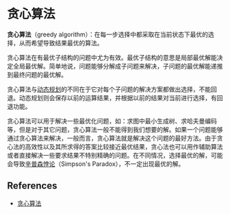 # 贪心算法

**贪心算法**（greedy algorithm）：在每一步选择中都采取在当前状态下最优的选择，从而希望导致结果最优的算法。

贪心算法在有最优子结构的问题中尤为有效。最优子结构的意思是局部最优解能决定全局最优解。简单地说，问题能够分解成子问题来解决，子问题的最优解能递推到最终问题的最优解。

贪心算法与[动态规划](../../dynamic-programming/)的不同在于它对每个子问题的解决方案都做出选择，不能回退。动态规划则会保存以前的运算结果，并根据以前的结果对当前进行选择，有回退功能。

贪心算法可以用于解决一些最优化问题，如：求图中最小生成树、求哈夫曼编码等，但是对于其它问题，贪心算法一般不能得到我们想要的解。如果一个问题能够通过贪心算法来解决，一般而言，贪心算法就是解决这个问题的最好方法。由于贪心法的高效性以及其所求得的答案比较接近最优结果，贪心法也可以用作辅助算法或者直接解决一些要求结果不特别精确的问题。在不同情况，选择最优的解，可能会导致[辛普森悖论](https://zh.wikipedia.org/wiki/%E8%BE%9B%E6%99%AE%E6%A3%AE%E6%82%96%E8%AE%BA)（Simpson's Paradox），不一定出现最优的解。

## References

- [贪心算法](https://zh.wikipedia.org/wiki/%E8%B4%AA%E5%BF%83%E7%AE%97%E6%B3%95)
